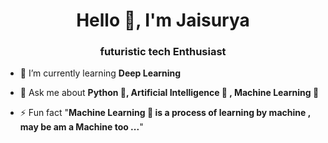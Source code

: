 <h1 align="center">Hello 👋, I'm Jaisurya</h1>
<h3 align="center">futuristic tech Enthusiast</h3>

- 🌱 I’m currently learning **Deep Learning**

- 💬 Ask me about **Python 🐍, Artificial Intelligence 🧠 , Machine Learning 🤖**

- ⚡ Fun fact  "**Machine Learning 🧠 is a process of learning  by machine , may be am a Machine too ...**" 
